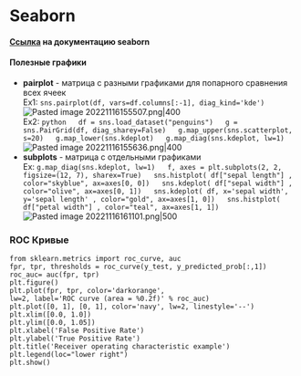 # Seaborn  
#### [Cсылка](https://seaborn.pydata.org/examples/index.html) на документацию seaborn  
  
#### Полезные графики  
- **pairplot** - матрица с разными графиками для попарного сравнения всех ячеек  
Ex1: `sns.pairplot(df, vars=df.columns[:-1], diag_kind='kde')`  
![Pasted image 20221116155507.png|400](https://github.com/PolkaDott/Data-Science-Summaries/blob/main/Python%20в%20data%20science/attachments/Pasted%20image%2020221116155507.png?raw=true)  
Ex2: ```python  
df = sns.load_dataset("penguins")  
g = sns.PairGrid(df, diag_sharey=False)  
g.map_upper(sns.scatterplot, s=20)  
g.map_lower(sns.kdeplot)  
g.map_diag(sns.kdeplot, lw=1)```  
![Pasted image 20221116155636.png|400](https://github.com/PolkaDott/Data-Science-Summaries/blob/main/Python%20в%20data%20science/attachments/Pasted%20image%2020221116155636.png?raw=true)  
- **subplots** - матрица с отдельными графиками  
Ex: ```g.map_diag(sns.kdeplot, lw=1)  
f, axes = plt.subplots(2, 2, figsize=(12, 7), sharex=True)  
sns.histplot( df["sepal length"] , color="skyblue", ax=axes[0, 0])  
sns.kdeplot( df["sepal width"] , color="olive", ax=axes[0, 1])  
sns.kdeplot( df, x='sepal width', y='sepal length' , color="gold", ax=axes[1, 0])  
sns.histplot( df["petal width"] , color="teal", ax=axes[1, 1])```  
![Pasted image 20221116161101.png|500](https://github.com/PolkaDott/Data-Science-Summaries/blob/main/Python%20в%20data%20science/attachments/Pasted%20image%2020221116161101.png?raw=true)  
  
### ROC Кривые  
  
```  
from sklearn.metrics import roc_curve, auc   
fpr, tpr, thresholds = roc_curve(y_test, y_predicted_prob[:,1])   
roc_auc= auc(fpr, tpr)   
plt.figure()   
plt.plot(fpr, tpr, color='darkorange',           
lw=2, label='ROC curve (area = %0.2f)' % roc_auc)   
plt.plot([0, 1], [0, 1], color='navy', lw=2, linestyle='--')   
plt.xlim([0.0, 1.0])   
plt.ylim([0.0, 1.05])   
plt.xlabel('False Positive Rate')   
plt.ylabel('True Positive Rate')   
plt.title('Receiver operating characteristic example')   
plt.legend(loc="lower right")   
plt.show()  
```  
